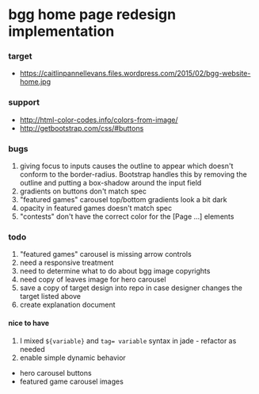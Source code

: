 # bgg home page redesign implementation
### target

- https://caitlinpannellevans.files.wordpress.com/2015/02/bgg-website-home.jpg

### support

- http://html-color-codes.info/colors-from-image/
- http://getbootstrap.com/css/#buttons


### bugs

1. giving focus to inputs causes the outline to appear which doesn't conform to the border-radius.  Bootstrap handles this by removing the outline and putting a box-shadow around the input field
2. gradients on buttons don't match spec
3. "featured games" carousel top/bottom gradients look a bit dark
4. opacity in featured games doesn't match spec
5. "contests" don't have the correct color for the [Page ...] elements

### todo
1. "featured games" carousel is missing arrow controls
2. need a responsive treatment
3. need to determine what to do about bgg image copyrights
4. need copy of leaves image for hero carousel
5. save a copy of target design into repo in case designer changes the target listed above
6. create explanation document


#### nice to have
1. I mixed `${variable}` and `tag= variable` syntax in jade - refactor as needed
2. enable simple dynamic behavior
  * hero carousel buttons
  * featured game carousel images
